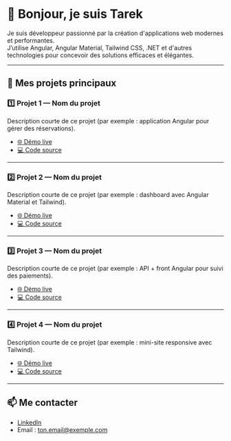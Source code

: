 # 👋 Bonjour, je suis Tarek

Je suis développeur passionné par la création d'applications web modernes et performantes.  
J’utilise Angular, Angular Material, Tailwind CSS, .NET et d'autres technologies pour concevoir des solutions efficaces et élégantes.

---

## 🌟 Mes projets principaux

### 1️⃣ **Projet 1 — Nom du projet**
Description courte de ce projet (par exemple : application Angular pour gérer des réservations).
- [🌐 Démo live](https://url-de-ta-demo1.com)
- [💻 Code source](https://github.com/ton-pseudo/nom-du-projet-1)

---

### 2️⃣ **Projet 2 — Nom du projet**
Description courte de ce projet (par exemple : dashboard avec Angular Material et Tailwind).
- [🌐 Démo live](https://url-de-ta-demo2.com)
- [💻 Code source](https://github.com/ton-pseudo/nom-du-projet-2)

---

### 3️⃣ **Projet 3 — Nom du projet**
Description courte de ce projet (par exemple : API + front Angular pour suivi des paiements).
- [🌐 Démo live](https://url-de-ta-demo3.com)
- [💻 Code source](https://github.com/ton-pseudo/nom-du-projet-3)

---

### 4️⃣ **Projet 4 — Nom du projet**
Description courte de ce projet (par exemple : mini-site responsive avec Tailwind).
- [🌐 Démo live](https://url-de-ta-demo4.com)
- [💻 Code source](https://github.com/ton-pseudo/nom-du-projet-4)

---

## 📫 Me contacter
- [LinkedIn](https://www.linkedin.com/in/ton-profil)
- Email : ton.email@exemple.com
